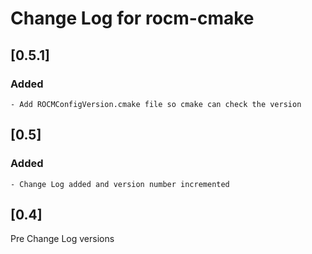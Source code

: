 # Change Log for rocm-cmake


## [0.5.1]
### Added
    - Add ROCMConfigVersion.cmake file so cmake can check the version

## [0.5]
### Added
    - Change Log added and version number incremented

## [0.4]
Pre Change Log versions

